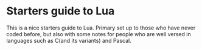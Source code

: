 # Starters guide to Lua

This is a nice starters guide to Lua. Primary set up to those who have never coded before, but also with some notes for people who are well versed in languages such as C(and its variants) and Pascal.

